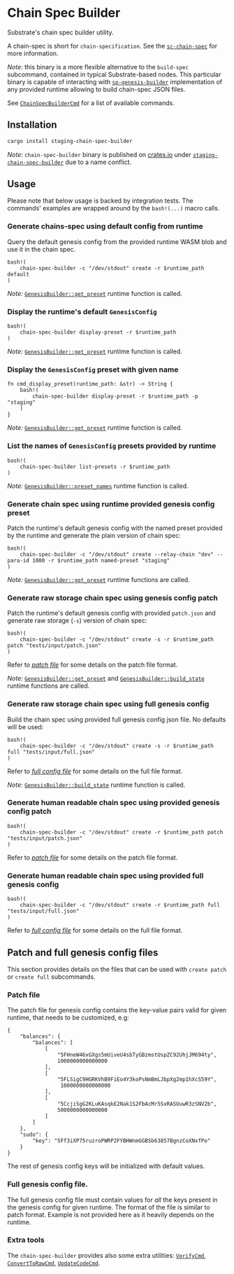 # Chain Spec Builder

Substrate's chain spec builder utility.

A chain-spec is short for `chain-specification`. See the [`sc-chain-spec`](https://crates.io/docs.rs/sc-chain-spec/latest/sc_chain_spec)
for more information.

_Note:_ this binary is a more flexible alternative to the `build-spec` subcommand, contained in typical Substrate-based nodes.
This particular binary is capable of interacting with [`sp-genesis-builder`](https://docs.rs/sp-genesis-builder/latest/sp_genesis_builder/index.html)
implementation of any provided runtime allowing to build chain-spec JSON files.

See [`ChainSpecBuilderCmd`](https://docs.rs/staging-chain-spec-builder/6.0.0/staging_chain_spec_builder/enum.ChainSpecBuilderCmd.html)
for a list of available commands.

## Installation

```bash
cargo install staging-chain-spec-builder
```

_Note:_ `chain-spec-builder` binary is published on [crates.io](https://crates.io) under
[`staging-chain-spec-builder`](https://crates.io/crates/staging-chain-spec-builder) due to a name conflict.

## Usage

Please note that below usage is backed by integration tests. The commands' examples are wrapped
around by the `bash!(...)` macro calls.

### Generate chains-spec using default config from runtime

Query the default genesis config from the provided runtime WASM blob and use it in the chain spec.

```rust,ignore
bash!(
	chain-spec-builder -c "/dev/stdout" create -r $runtime_path default
)
```

_Note:_ [`GenesisBuilder::get_preset`](https://docs.rs/sp-genesis-builder/latest/sp_genesis_builder/trait.GenesisBuilder.html#method.get_preset)
runtime function is called.

### Display the runtime's default `GenesisConfig`

```rust,ignore
bash!(
	chain-spec-builder display-preset -r $runtime_path
)
```

_Note:_ [`GenesisBuilder::get_preset`](https://docs.rs/sp-genesis-builder/latest/sp_genesis_builder/trait.GenesisBuilder.html#method.get_preset)
runtime function is called.

### Display the `GenesisConfig` preset with given name

```rust,ignore
fn cmd_display_preset(runtime_path: &str) -> String {
	bash!(
		chain-spec-builder display-preset -r $runtime_path -p "staging"
	)
}
```

_Note:_ [`GenesisBuilder::get_preset`](https://docs.rs/sp-genesis-builder/latest/sp_genesis_builder/trait.GenesisBuilder.html#method.get_preset)
runtime function is called.

### List the names of `GenesisConfig` presets provided by runtime

```rust,ignore
bash!(
	chain-spec-builder list-presets -r $runtime_path
)
```

_Note:_ [`GenesisBuilder::preset_names`](https://docs.rs/sp-genesis-builder/latest/sp_genesis_builder/trait.GenesisBuilder.html#method.preset_names)
runtime function is called.

### Generate chain spec using runtime provided genesis config preset

Patch the runtime's default genesis config with the named preset provided by the runtime and generate the plain
version of chain spec:

```rust,ignore
bash!(
	chain-spec-builder -c "/dev/stdout" create --relay-chain "dev" --para-id 1000 -r $runtime_path named-preset "staging"
)
```

_Note:_ [`GenesisBuilder::get_preset`](https://docs.rs/sp-genesis-builder/latest/sp_genesis_builder/trait.GenesisBuilder.html#method.get_preset)
runtime functions are called.

### Generate raw storage chain spec using genesis config patch

Patch the runtime's default genesis config with provided `patch.json` and generate raw
storage (`-s`) version of chain spec:

```rust,ignore
bash!(
	chain-spec-builder -c "/dev/stdout" create -s -r $runtime_path patch "tests/input/patch.json"
)
```

Refer to [*patch file*](#patch-file) for some details on the patch file format.

_Note:_ [`GenesisBuilder::get_preset`](https://docs.rs/sp-genesis-builder/latest/sp_genesis_builder/trait.GenesisBuilder.html#method.get_preset)
and
[`GenesisBuilder::build_state`](https://docs.rs/sp-genesis-builder/latest/sp_genesis_builder/trait.GenesisBuilder.html#method.build_state)
runtime functions are called.

### Generate raw storage chain spec using full genesis config

Build the chain spec using provided full genesis config json file. No defaults will be used:

```rust,ignore
bash!(
	chain-spec-builder -c "/dev/stdout" create -s -r $runtime_path full "tests/input/full.json"
)
```

Refer to [*full config file*](#full-genesis-config-file) for some details on the full file format.

_Note_: [`GenesisBuilder::build_state`](https://docs.rs/sp-genesis-builder/latest/sp_genesis_builder/trait.GenesisBuilder.html#method.build_state)
runtime function is called.

### Generate human readable chain spec using provided genesis config patch

```rust,ignore
bash!(
	chain-spec-builder -c "/dev/stdout" create -r $runtime_path patch "tests/input/patch.json"
)
```

Refer to [*patch file*](#patch-file) for some details on the patch file format.

### Generate human readable chain spec using provided full genesis config

```rust,ignore
bash!(
	chain-spec-builder -c "/dev/stdout" create -r $runtime_path full "tests/input/full.json"
)
```

Refer to [*full config file*](#full-genesis-config-file) for some details on the full file format.


## Patch and full genesis config files
This section provides details on the files that can be used with `create patch` or `create full` subcommands.

### Patch file
The patch file for genesis config contains the key-value pairs valid for given runtime, that needs to be customized,
	e.g:
```
{
	"balances": {
		"balances": [
			[
				"5FHneW46xGXgs5mUiveU4sbTyGBzmstUspZC92UhjJM694ty",
			    1000000000000000
			],
			[
				"5FLSigC9HGRKVhB9FiEo4Y3koPsNmBmLJbpXg2mp1hXcS59Y",
			     1000000000000000
			],
			[
				"5CcjiSgG2KLuKAsqkE2Nak1S2FbAcMr5SxRASUuwR3zSNV2b",
			    5000000000000000
			]
		]
	},
	"sudo": {
		"key": "5Ff3iXP75ruzroPWRP2FYBHWnmGGBSb63857BgnzCoXNxfPo"
	}
}
```
The rest of genesis config keys will be initialized with default values.

### Full genesis config file.
The full genesis config file must contain values for *all* the keys present in the genesis config for given runtime. The format of the file is
similar to patch format. Example is not provided here as it heavily depends on the runtime.

### Extra tools

The `chain-spec-builder` provides also some extra utilities: [`VerifyCmd`](https://docs.rs/staging-chain-spec-builder/latest/staging_chain_spec_builder/struct.VerifyCmd.html),
[`ConvertToRawCmd`](https://docs.rs/staging-chain-spec-builder/latest/staging_chain_spec_builder/struct.ConvertToRawCmd.html),
[`UpdateCodeCmd`](https://docs.rs/staging-chain-spec-builder/latest/staging_chain_spec_builder/struct.UpdateCodeCmd.html).

